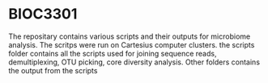 # BIOC3301
The repositary contains various scripts and their outputs for microbiome analysis. The scritps were run on Cartesius computer clusters. 
the scripts folder contains all the scripts used for joining sequence reads, demultiplexing, OTU picking, core diversity analysis. 
Other folders contains the output from the scripts 
